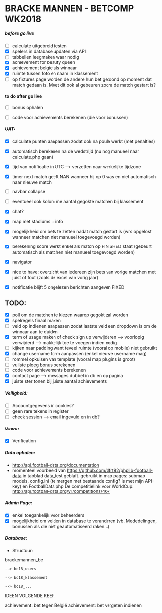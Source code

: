 ﻿# BRACKE MANNEN - BETCOMP WK2018

##### before go live

- [ ] calculate uitgebreid testen
- [x] spelers in database updaten via API
- [ ] tabbellen leegmaken waar nodig
- [x] achievement for beauty queen
- [x] achievement belgie als winnaar
- [x] ruimte tussen foto en naam in klassement
- [ ] op fixtures page worden de andere hun bet getoond op moment dat match gedaan is. Moet dit ook al gebeuren zodra de match gestart is?

#### to do after go live

- [ ] bonus ophalen
- [ ] code voor achievements berekenen (die voor bonussen)


##### UAT:


- [x] calculate punten aanpassen zodat ook na poule werkt (met penalties)
- [x] automatisch berekenen na de wedstrijd (nu nog manueel naar calculate.php gaan)
- [x] tijd van notificatie in UTC --> verzetten naar werkelijke tijdzone
- [x] timer next match geeft NAN wanneer hij op 0 was en niet automatisch naar nieuwe match
- [ ] navbar collapse
- [ ] eventueel ook kolom me aantal gegokte matchen bij klassement
- [x] chat?  
- [x] map met stadiums + info
- [x] mogelijkheid om bets te zetten nadat match gestart is (wrs opgelost wanneer matchen niet manueel toegevoegd worden)
- [x] berekening score werkt enkel als match op FINISHED staat (gebeurt automatisch als matchen niet manueel toegevoegd worden)
- [x] navigator
- [x] nice to have: overzicht van iedereen zijn bets van vorige matchen met juist of fout (zoals de excel van vorig jaar)
- [x] notificatie blijft 5 ongelezen berichten aangeven FIXED



## TODO:

- [x] poll om de matchen te kiezen waarop gegokt zal worden
- [x] spelregels finaal maken
- [ ] veld op indienen aanpassen zodat laatste veld een dropdown is om de winnaar aan te duiden
- [x] term of usage maken of check sign up verwijderen  --> voorlopig verwijderd --> makkelijk toe te voegen indien nodig
- [ ] kijken naar padding want teveel ruimte (vooral op mobile) niet gebruikt
- [x] change username form aanpassen (enkel nieuwe username mag)
- [ ] rommel opkuisen van template (vooral map plugins is groot)
- [ ] vuilste ploeg bonus berekenen
- [ ] code voor achievements berekenen
- [x] contact page --> messages dubbel in db en op pagina
- [x] juiste ster tonen bij juiste aantal achievements

##### Veiligheid:

- [ ] Accountgegevens in cookies?
- [ ] geen rare tekens in register
- [ ] check session --> email ingevuld en in db? 

##### Users:

- [x] Verification

##### Data ophalen:

- http://api.football-data.org/documentation
- momenteel voorbeeld van https://github.com/dfrt82/phplib-football-data in tabblad data_test geblaft.
  gebruikt in map pages: submap models, config.ini (te mergen met bestaande config? is met mijn API-key) en FootballData.php
  De competitielink voor WorldCup: http://api.football-data.org/v1/competitions/467
  
##### Admin Page:

- [x] enkel toegankelijk voor beheerders
- [x] mogelijkheid om velden in database te veranderen (vb. Mededelingen, bonussen als die niet geautomatiseerd raken...)

##### Database:

- Structuur:

 brackemannen_be
 
    --> bc18_users
	
    --> bc18_klassement
	
    --> bc18_...





	
	
IDEEN VOLGENDE KEER

achievement: bet tegen België
achievement: bet vergeten indienen
